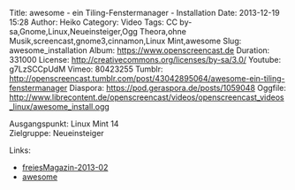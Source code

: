 Title: awesome - ein Tiling-Fenstermanager - Installation
Date: 2013-12-19 15:28
Author: Heiko
Category: Video
Tags: CC by-sa,Gnome,Linux,Neueinsteiger,Ogg Theora,ohne Musik,screencast,gnome3,cinnamon,Linux Mint,awesome
Slug: awesome_installation
Album: https://www.openscreencast.de
Duration: 331000
License: http://creativecommons.org/licenses/by-sa/3.0/
Youtube: g7LzSCCpUdM
Vimeo: 80423255
Tumblr: http://openscreencast.tumblr.com/post/43042895064/awesome-ein-tiling-fenstermanager
Diaspora: https://pod.geraspora.de/posts/1059048
Oggfile: http://www.librecontent.de/openscreencast/videos/openscreencast_videos_linux/awesome_install.ogg

Ausgangspunkt: Linux Mint 14  
Zielgruppe: Neueinsteiger  

Links:

  * [freiesMagazin-2013-02](http://www.freiesmagazin.de/freiesMagazin-2013-02 "Link zu freiesmagazin.de" )
  * [awesome](http://awesome.naquadah.org/ "Link zu awesome" )

